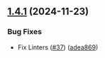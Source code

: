 ## [1.4.1](https://github.com/arpanrec/home-lab/compare/1.4.0...1.4.1) (2024-11-23)


### Bug Fixes

* Fix Linters ([#37](https://github.com/arpanrec/home-lab/issues/37)) ([adea869](https://github.com/arpanrec/home-lab/commit/adea869abda5dc59e06587b7946494d89dd951a8))
